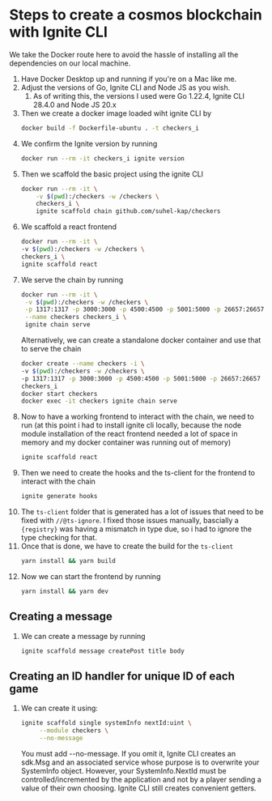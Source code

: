 # Steps to create a cosmos blockchain with Ignite CLI

We take the Docker route here to avoid the hassle of installing all the dependencies on our local machine.

1. Have Docker Desktop up and running if you're on a Mac like me.
2. Adjust the versions of Go, Ignite CLI and Node JS as you wish.  
   1. As of writing this, the versions I used were Go 1.22.4, Ignite CLI 28.4.0 and Node JS 20.x
3. Then we create a docker image loaded wiht ignite CLI by 
    ```bash
    docker build -f Dockerfile-ubuntu . -t checkers_i
    ```
4. We confirm the Ignite version by running
    ```bash
    docker run --rm -it checkers_i ignite version
    ```
5. Then we scaffold the basic project using the ignite CLI
    ```bash
    docker run --rm -it \
        -v $(pwd):/checkers -w /checkers \
        checkers_i \
        ignite scaffold chain github.com/suhel-kap/checkers
    ```
6. We scaffold a react frontend 
    ```bash
    docker run --rm -it \
    -v $(pwd):/checkers -w /checkers \
    checkers_i \
    ignite scaffold react   
    ```
7. We serve the chain by running
   ```bash
   docker run --rm -it \
    -v $(pwd):/checkers -w /checkers \
    -p 1317:1317 -p 3000:3000 -p 4500:4500 -p 5001:5000 -p 26657:26657 \
    --name checkers checkers_i \
    ignite chain serve
    ```
    Alternatively, we can create a standalone docker container and use that to serve the chain
    ```bash
    docker create --name checkers -i \
    -v $(pwd):/checkers -w /checkers \
    -p 1317:1317 -p 3000:3000 -p 4500:4500 -p 5001:5000 -p 26657:26657 \
    checkers_i
    docker start checkers
    docker exec -it checkers ignite chain serve
    ```
8. Now to have a working frontend to interact with the chain, we need to run (at this point i had to install ignite cli locally, because the node module installation of the react frontend needed a lot of space in memory and my docker container was running out of memory)
    ```bash
    ignite scaffold react
    ```
9. Then we need to create the hooks and the ts-client for the frontend to interact with the chain
    ```bash
    ignite generate hooks
    ```
10. The `ts-client` folder that is generated has a lot of issues that need to be fixed with `//@ts-ignore`. I fixed those issues manually, bascially a `{registry}` was having a mismatch in type due, so i had to ignore the type checking for that.
11. Once that is done, we have to create the build for the `ts-client`
    ```bash
    yarn install && yarn build
    ```
12. Now we can start the frontend by running
    ```bash
    yarn install && yarn dev
    ```

## Creating a message

1. We can create a message by running
    ```bash
    ignite scaffold message createPost title body
    ```

## Creating an ID handler for unique ID of each game

1. We can create it using:
   ```bash
   ignite scaffold single systemInfo nextId:uint \
        --module checkers \
        --no-message
   ```
   You must add --no-message. If you omit it, Ignite CLI creates an sdk.Msg and an associated service whose purpose is to overwrite your SystemInfo object. However, your SystemInfo.NextId must be controlled/incremented by the application and not by a player sending a value of their own choosing. Ignite CLI still creates convenient getters.




